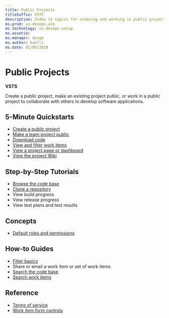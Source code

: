 ```yaml
---
title: Public Projects 
titleSuffix: VSTS 
description: Index to topics for creating and working in public projects for Visual Studio Team Services (VSTS)
ms.prod: vs-devops-alm
ms.technology: vs-devops-setup
ms.assetid:  
ms.manager: douge
ms.author: kaelli
ms.date: 01/05/2018
---
```


# Public Projects 

**VSTS**

Create a public project, make an existing project public, or work in a public project to collaborate with others to develop software applications.  


## 5-Minute Quickstarts  

* [Create a public project](create-public-project.md)
* [Make a team project public](make-project-public.md)
* [Download code](download-code-public.md)
* [View and filter work items](view-filter-work-items-public.md)
* [View a project page or dashboard](view-project-dashboard-public.md)
* [View the project Wiki](view-wiki-public.md) 

## Step-by-Step Tutorials

* [Browse the code base](browse-code-project.md)
* [Clone a repository](clone-git-repo-project.md)
* View build progress  
* View release progress  
* View test plans and test results  
 
## Concepts
* [Default roles and permissions](../security/permissions-access.md?toc=/vsts/public/toc.json&bc=/vsts/public/breadcrumb/toc.json) 

## How-to Guides
* [Filter basics](../work/backlogs/filter-backlogs.md?toc=/vsts/public/toc.json&bc=/vsts/public/breadcrumb/toc.json)  
* Share or email a work item or set of work items 
* [Search the code base](code-search.md)  
* [Search work items](work-item-search.md)   

## Reference 

* [Terms of service](../collaborate/rate-limits.md?toc=/vsts/public/toc.json&bc=/vsts/public/breadcrumb/toc.json)
* [Work item form controls](../work/work-items/work-item-form-controls.md?toc=/vsts/public/toc.json&bc=/vsts/public/breadcrumb/toc.json) 


